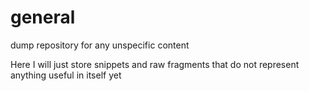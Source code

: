 # general
dump repository for any unspecific content

Here I will just store snippets and raw fragments that do not represent anything useful in itself yet
